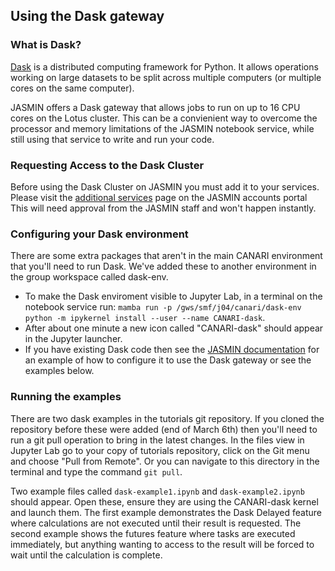 ## Using the Dask gateway

### What is Dask?

[Dask](https://docs.dask.org/) is a distributed computing framework for Python. It allows operations working on large datasets to be split across multiple computers (or multiple cores on the same computer).

JASMIN offers a Dask gateway that allows jobs to run on up to 16 CPU cores on the Lotus cluster. This can be a convienient way to overcome the processor and memory limitations of the JASMIN notebook service, while still using that service to write and run your code.

### Requesting Access to the Dask Cluster

Before using the Dask Cluster on JASMIN you must add it to your services. Please visit the [additional services](https://accounts.jasmin.ac.uk/services/additional_services/dask/) page on the JASMIN accounts portal
This will need approval from the JASMIN staff and won't happen instantly.

### Configuring your Dask environment

There are some extra packages that aren't in the main CANARI environment that you'll need to run Dask. We've added these to another environment in the group workspace called dask-env.

* To make the Dask enviroment visible to Jupyter Lab, in a terminal on the notebook service run: `mamba run -p /gws/smf/j04/canari/dask-env python -m ipykernel install --user --name CANARI-dask`.
* After about one minute a new icon called "CANARI-dask" should appear in the Jupyter launcher.
* If you have existing Dask code then see the [JASMIN documentation](https://github.com/cedadev/jasmin-daskgateway) for an example of how to configure it to use the Dask gateway or see the examples below. 

### Running the examples

There are two dask examples in the tutorials git repository. If you cloned the repository before these were added (end of March 6th) then you'll need to run a git pull operation to bring in the latest changes.
In the files view in Jupyter Lab go to your copy of tutorials repository, click on the Git menu and choose "Pull from Remote". Or you can navigate to this directory in the terminal and type the command `git pull`.

Two example files called `dask-example1.ipynb` and `dask-example2.ipynb` should appear. Open these, ensure they are using the CANARI-dask kernel and launch them. 
The first example demonstrates the Dask Delayed feature where calculations are not executed until their result is requested. 
The second example shows the futures feature where tasks are executed immediately, but anything wanting to access to the result will be forced to wait until the calculation is complete.
